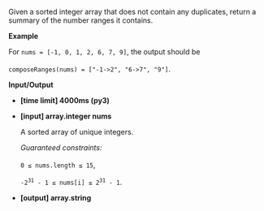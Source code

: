 <div class="markdown"><p>Given a sorted integer array that does not contain any duplicates, return a summary of the number ranges it contains.</p>
<p><strong>Example</strong></p>
<p>For <code>nums = [-1, 0, 1, 2, 6, 7, 9]</code>, the output should be<br><br>
<code>composeRanges(nums) = ["-1-&gt;2", "6-&gt;7", "9"]</code>.</p>
<p><strong>Input/Output</strong></p>
<ul>
<li><strong>[time limit] 4000ms (py3)</strong></li>
</ul>
<ul>
<li>
<p><strong>[input] array.integer nums</strong></p>
<p>A sorted array of unique integers.</p>
<p><em>Guaranteed constraints:</em><br><br>
<code>0 ≤ nums.length ≤ 15</code>,<br><br>
<code>-2<sup>31</sup> - 1 ≤ nums[i] ≤ 2<sup>31</sup> - 1</code>.</p>
</li>
<li>
<p><strong>[output] array.string</strong></p>
</li>
</ul>
</div>